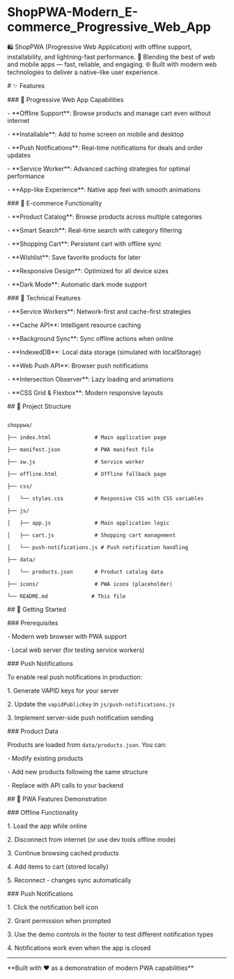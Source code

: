 # ShopPWA-Modern\_E-commerce\_Progressive\_Web\_App

🛍️ ShopPWA (Progressive Web Application) with offline support, installability, and lightning-fast performance. 🚀 Blending the best of web and mobile apps — fast, reliable, and engaging. 🌐 Built with modern web technologies to deliver a native-like user experience.







\# ✨ Features



\### 🚀 Progressive Web App Capabilities

\- \*\*Offline Support\*\*: Browse products and manage cart even without internet

\- \*\*Installable\*\*: Add to home screen on mobile and desktop

\- \*\*Push Notifications\*\*: Real-time notifications for deals and order updates

\- \*\*Service Worker\*\*: Advanced caching strategies for optimal performance

\- \*\*App-like Experience\*\*: Native app feel with smooth animations



\### 🛒 E-commerce Functionality

\- \*\*Product Catalog\*\*: Browse products across multiple categories

\- \*\*Smart Search\*\*: Real-time search with category filtering

\- \*\*Shopping Cart\*\*: Persistent cart with offline sync

\- \*\*Wishlist\*\*: Save favorite products for later

\- \*\*Responsive Design\*\*: Optimized for all device sizes

\- \*\*Dark Mode\*\*: Automatic dark mode support



\### 🔧 Technical Features

\- \*\*Service Workers\*\*: Network-first and cache-first strategies

\- \*\*Cache API\*\*: Intelligent resource caching

\- \*\*Background Sync\*\*: Sync offline actions when online

\- \*\*IndexedDB\*\*: Local data storage (simulated with localStorage)

\- \*\*Web Push API\*\*: Browser push notifications

\- \*\*Intersection Observer\*\*: Lazy loading and animations

\- \*\*CSS Grid \& Flexbox\*\*: Modern responsive layouts



\## 📁 Project Structure



```

shoppwa/

├── index.html              # Main application page

├── manifest.json           # PWA manifest file

├── sw.js                   # Service worker

├── offline.html            # Offline fallback page

├── css/

│   └── styles.css          # Responsive CSS with CSS variables

├── js/

│   ├── app.js              # Main application logic

│   ├── cart.js             # Shopping cart management

│   └── push-notifications.js # Push notification handling

├── data/

│   └── products.json       # Product catalog data

├── icons/                  # PWA icons (placeholder)

└── README.md              # This file

```



\## 🚀 Getting Started



\### Prerequisites

\- Modern web browser with PWA support

\- Local web server (for testing service workers)


\### Push Notifications

To enable real push notifications in production:

1\. Generate VAPID keys for your server

2\. Update the `vapidPublicKey` in `js/push-notifications.js`

3\. Implement server-side push notification sending



\### Product Data

Products are loaded from `data/products.json`. You can:

\- Modify existing products

\- Add new products following the same structure

\- Replace with API calls to your backend



\## 📱 PWA Features Demonstration



\### Offline Functionality

1\. Load the app while online

2\. Disconnect from internet (or use dev tools offline mode)

3\. Continue browsing cached products

4\. Add items to cart (stored locally)

5\. Reconnect - changes sync automatically



\### Push Notifications

1\. Click the notification bell icon

2\. Grant permission when prompted

3\. Use the demo controls in the footer to test different notification types

4\. Notifications work even when the app is closed

---



\*\*Built with ❤️ as a demonstration of modern PWA capabilities\*\*

